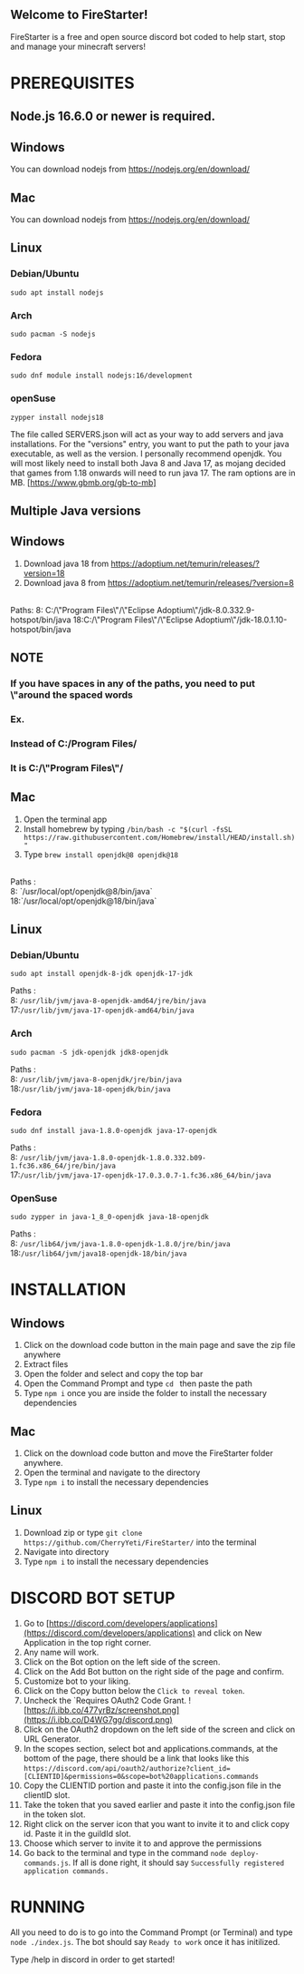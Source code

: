 ## Welcome to FireStarter!

FireStarter is a free and open source discord bot coded to help start, stop and manage your minecraft servers!

# PREREQUISITES
## Node.js 16.6.0 or newer is required.

## Windows
You can download nodejs from https://nodejs.org/en/download/

## Mac
You can download nodejs from https://nodejs.org/en/download/
## Linux
### Debian/Ubuntu
`sudo apt install nodejs`

### Arch
`sudo pacman -S nodejs`

### Fedora
`sudo dnf module install nodejs:16/development`

### openSuse
`zypper install nodejs18`


The file called SERVERS.json will act as your way to add servers and java installations.
For the "versions" entry, you want to put the path to your java executable, as well as the version. I personally recommend openjdk.
You will most likely need to install both Java 8 and Java 17, as mojang decided that games from 1.18 onwards will need to run java 17.
The ram options are in MB. [https://www.gbmb.org/gb-to-mb]

## Multiple Java versions

## Windows
1. Download java 18 from https://adoptium.net/temurin/releases/?version=18
2. Download java 8 from https://adoptium.net/temurin/releases/?version=8
<br>
Paths:
8: C:/\"Program Files\"/\"Eclipse Adoptium\"/jdk-8.0.332.9-hotspot/bin/java
18:C:/\"Program Files\"/\"Eclipse Adoptium\"/jdk-18.0.1.10-hotspot/bin/java

## NOTE
### If you have spaces in any of the paths, you need to put \\"around the spaced words
### Ex. 
### Instead of C:/Program Files/ 
### It is C:/\\"Program Files\\"/
## Mac
1. Open the terminal app
2. Install homebrew by typing `/bin/bash -c "$(curl -fsSL https://raw.githubusercontent.com/Homebrew/install/HEAD/install.sh)"`
3. Type `brew install openjdk@8 openjdk@18`
<br>
Paths :
<br>
8:  `/usr/local/opt/openjdk@8/bin/java`
<br>
18:`/usr/local/opt/openjdk@18/bin/java`

## Linux

### Debian/Ubuntu
 `sudo apt install openjdk-8-jdk openjdk-17-jdk`

Paths : 
<br>
8:  `/usr/lib/jvm/java-8-openjdk-amd64/jre/bin/java`
<br>
17:`/usr/lib/jvm/java-17-openjdk-amd64/bin/java`

### Arch
 `sudo pacman -S jdk-openjdk jdk8-openjdk`

Paths :
<br>
8:  `/usr/lib/jvm/java-8-openjdk/jre/bin/java`
<br>
18:`/usr/lib/jvm/java-18-openjdk/bin/java`

### Fedora
 `sudo dnf install java-1.8.0-openjdk java-17-openjdk`

Paths :
<br>
8:  `/usr/lib/jvm/java-1.8.0-openjdk-1.8.0.332.b09-1.fc36.x86_64/jre/bin/java`
<br>
17:`/usr/lib/jvm/java-17-openjdk-17.0.3.0.7-1.fc36.x86_64/bin/java`

### OpenSuse
 `sudo zypper in java-1_8_0-openjdk java-18-openjdk`

Paths :
<br>
8:  `/usr/lib64/jvm/java-1.8.0-openjdk-1.8.0/jre/bin/java`
<br>
18:`/usr/lib64/jvm/java18-openjdk-18/bin/java`

# INSTALLATION
## Windows
1. Click on the download code button in the main page and save the zip file anywhere
2. Extract files
3. Open the folder and select and copy the top bar
4. Open the Command Prompt and type `cd ` then paste the path
5. Type `npm i` once you are inside the folder to install the necessary dependencies

## Mac
1. Click on the download code button and move the FireStarter folder anywhere.
2. Open the terminal and navigate to the directory
3. Type `npm i` to install the necessary dependencies

## Linux
1. Download zip or type `git clone https://github.com/CherryYeti/FireStarter/` into the terminal
2. Navigate into directory
3. Type `npm i` to install the necessary dependencies


# DISCORD BOT SETUP

1. Go to [https://discord.com/developers/applications](https://discord.com/developers/applications) and click on New Application in the top right corner.
2. Any name will work.
3. Click on the Bot option on the left side of the screen.
4. Click on the Add Bot button on the right side of the page and confirm.
5. Customize bot to your liking.
6. Click on the Copy button below the `Click to reveal token`.
7. Uncheck the `Requires OAuth2 Code Grant.
![https://i.ibb.co/477yrBz/screenshot.png](https://i.ibb.co/D4WG7gg/discord.png)
8. Click on the OAuth2 dropdown on the left side of the screen and click on URL Generator.
9. In the scopes section, select bot and applications.commands, at the bottom of the page, there should be a link that looks like this
`https://discord.com/api/oauth2/authorize?client_id=[CLIENTID]&permissions=0&scope=bot%20applications.commands`
10. Copy the CLIENTID portion and paste it into the config.json file in the clientID slot.
10. Take the token that you saved earlier and paste it into the config.json file in the token slot.
11. Right click on the server icon that you want to invite it to and click copy id. Paste it in the guildId slot.
12. Choose which server to invite it to and approve the permissions 
13. Go back to the terminal and type in the command `node deploy-commands.js`. If all is done right, it should say `Successfully registered application commands.`



# RUNNING
All you need to do is to go into the Command Prompt (or Terminal) and type `node ./index.js`. The bot should say `Ready to work` once it has initilized.

Type /help in discord in order to get started!
